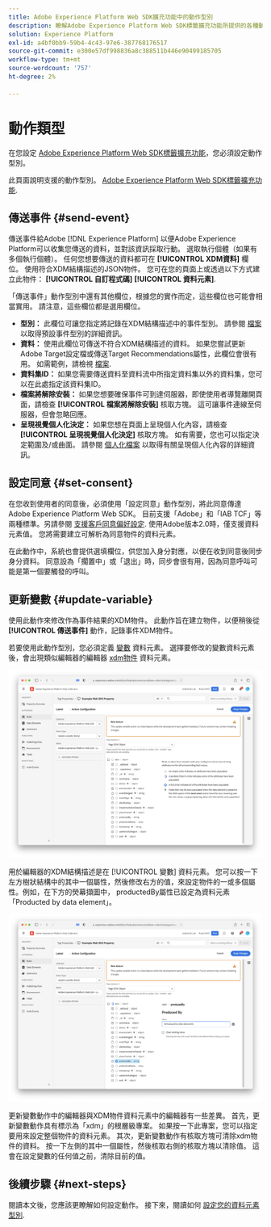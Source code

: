 ```yaml
---
title: Adobe Experience Platform Web SDK擴充功能中的動作型別
description: 瞭解Adobe Experience Platform Web SDK標籤擴充功能所提供的各種動作型別。
solution: Experience Platform
exl-id: a4bf0bb9-59b4-4c43-97e6-387768176517
source-git-commit: e300e57df998836a8c388511b446e90499185705
workflow-type: tm+mt
source-wordcount: '757'
ht-degree: 2%

---
```



# 動作類型

在您設定 [Adobe Experience Platform Web SDK標籤擴充功能](web-sdk-extension-configuration.md)，您必須設定動作型別。

此頁面說明支援的動作型別。 [Adobe Experience Platform Web SDK標籤擴充功能](web-sdk-extension-configuration.md).

## 傳送事件 {#send-event}

傳送事件給Adobe [!DNL Experience Platform] 以便Adobe Experience Platform可以收集您傳送的資料，並對該資訊採取行動。 選取執行個體（如果有多個執行個體）。 任何您想要傳送的資料都可在 **[!UICONTROL XDM資料]** 欄位。 使用符合XDM結構描述的JSON物件。 您可在您的頁面上或透過以下方式建立此物件： **[!UICONTROL 自訂程式碼]** **[!UICONTROL 資料元素]**.

「傳送事件」動作型別中還有其他欄位，根據您的實作而定，這些欄位也可能會相當實用。 請注意，這些欄位都是選用欄位。

- **型別：** 此欄位可讓您指定將記錄在XDM結構描述中的事件型別。 請參閱 [檔案](https://experienceleague.adobe.com/docs/experience-platform/edge/fundamentals/tracking-events.html#using-the-sendbeacon-api) 以取得預設事件型別的詳細資訊。
- **資料：** 使用此欄位可傳送不符合XDM結構描述的資料。 如果您嘗試更新Adobe Target設定檔或傳送Target Recommendations屬性，此欄位會很有用。 如需範例，請檢視 [檔案](https://experienceleague.adobe.com/docs/experience-platform/edge/fundamentals/tracking-events.html?lang=zh-Hant).<!--- **Merge ID:** If you would like to specify a merge ID for your event, you can do so in this field. Please note that the solutions downstream are not able to merge your event data at this time. -->
- **資料集ID：** 如果您需要傳送資料至資料流中所指定資料集以外的資料集，您可以在此處指定該資料集ID。
- **檔案將解除安裝：** 如果您想要確保事件可到達伺服器，即使使用者導覽離開頁面，請檢查 **[!UICONTROL 檔案將解除安裝]** 核取方塊。 這可讓事件連線至伺服器，但會忽略回應。
- **呈現視覺個人化決定：** 如果您想在頁面上呈現個人化內容，請檢查 **[!UICONTROL 呈現視覺個人化決定]** 核取方塊。 如有需要，您也可以指定決定範圍及/或曲面。 請參閱 [個人化檔案](../../../../edge/personalization/rendering-personalization-content.md#automatically-rendering-content) 以取得有關呈現個人化內容的詳細資訊。

## 設定同意 {#set-consent}

在您收到使用者的同意後，必須使用「設定同意」動作型別，將此同意傳達Adobe Experience Platform Web SDK。 目前支援「Adobe」和「IAB TCF」等兩種標準。另請參閱 [支援客戶同意偏好設定](../../../../edge/consent/supporting-consent.md). 使用Adobe版本2.0時，僅支援資料元素值。 您將需要建立可解析為同意物件的資料元素。

在此動作中，系統也會提供選填欄位，供您加入身分對應，以便在收到同意後同步身分資料。 同意設為「擱置中」或「退出」時，同步會很有用，因為同意呼叫可能是第一個要觸發的呼叫。

## 更新變數 {#update-variable}

使用此動作來修改作為事件結果的XDM物件。 此動作旨在建立物件，以便稍後從 **[!UICONTROL 傳送事件]** 動作，記錄事件XDM物件。

若要使用此動作型別，您必須定義 [變數](data-element-types.md#variable) 資料元素。 選擇要修改的變數資料元素後，會出現類似編輯器的編輯器 [xdm物件](data-element-types.md#xdm-object) 資料元素。

![](assets/update-variable.png)

用於編輯器的XDM結構描述是在 [!UICONTROL 變數] 資料元素。 您可以按一下左方樹狀結構中的其中一個屬性，然後修改右方的值，來設定物件的一或多個屬性。例如，在下方的熒幕擷圖中， productedBy屬性已設定為資料元素「Producted by data element」。

![](assets/update-variable-set-property.png)

更新變數動作中的編輯器與XDM物件資料元素中的編輯器有一些差異。 首先，更新變數動作具有標示為「xdm」的根層級專案。 如果按一下此專案，您可以指定要用來設定整個物件的資料元素。 其次，更新變數動作有核取方塊可清除xdm物件的資料。 按一下左側的其中一個屬性，然後核取右側的核取方塊以清除值。 這會在設定變數的任何值之前，清除目前的值。

## 後續步驟 {#next-steps}

閱讀本文後，您應該更瞭解如何設定動作。 接下來，閱讀如何 [設定您的資料元素型別](data-element-types.md).
